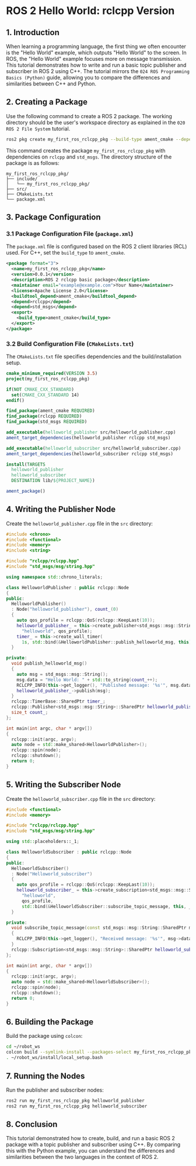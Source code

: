 
# ROS 2 Hello World: rclcpp Version

## 1. Introduction

When learning a programming language, the first thing we often encounter is the "Hello World" example, which outputs "Hello World" to the screen. In ROS, the "Hello World" example focuses more on message transmission. This tutorial demonstrates how to write and run a basic topic publisher and subscriber in ROS 2 using C++. The tutorial mirrors the `024 ROS Programming Basics (Python)` guide, allowing you to compare the differences and similarities between C++ and Python.

## 2. Creating a Package

Use the following command to create a ROS 2 package. The working directory should be the user's workspace directory as explained in the `020 ROS 2 File System` tutorial.

```bash
ros2 pkg create my_first_ros_rclcpp_pkg --build-type ament_cmake --dependencies rclcpp std_msgs
```

This command creates the package `my_first_ros_rclcpp_pkg` with dependencies on `rclcpp` and `std_msgs`. The directory structure of the package is as follows:

```
my_first_ros_rclcpp_pkg/
├── include/
│   └── my_first_ros_rclcpp_pkg/
├── src/
├── CMakeLists.txt
└── package.xml
```

## 3. Package Configuration

### 3.1 Package Configuration File (`package.xml`)

The `package.xml` file is configured based on the ROS 2 client libraries (RCL) used. For C++, set the `build_type` to `ament_cmake`.

```xml
<package format="3">
  <name>my_first_ros_rclcpp_pkg</name>
  <version>0.0.1</version>
  <description>ROS 2 rclcpp basic package</description>
  <maintainer email="example@example.com">Your Name</maintainer>
  <license>Apache License 2.0</license>
  <buildtool_depend>ament_cmake</buildtool_depend>
  <depend>rclcpp</depend>
  <depend>std_msgs</depend>
  <export>
    <build_type>ament_cmake</build_type>
  </export>
</package>
```

### 3.2 Build Configuration File (`CMakeLists.txt`)

The `CMakeLists.txt` file specifies dependencies and the build/installation setup.

```cmake
cmake_minimum_required(VERSION 3.5)
project(my_first_ros_rclcpp_pkg)

if(NOT CMAKE_CXX_STANDARD)
  set(CMAKE_CXX_STANDARD 14)
endif()

find_package(ament_cmake REQUIRED)
find_package(rclcpp REQUIRED)
find_package(std_msgs REQUIRED)

add_executable(helloworld_publisher src/helloworld_publisher.cpp)
ament_target_dependencies(helloworld_publisher rclcpp std_msgs)

add_executable(helloworld_subscriber src/helloworld_subscriber.cpp)
ament_target_dependencies(helloworld_subscriber rclcpp std_msgs)

install(TARGETS
  helloworld_publisher
  helloworld_subscriber
  DESTINATION lib/${PROJECT_NAME})

ament_package()
```

## 4. Writing the Publisher Node

Create the `helloworld_publisher.cpp` file in the `src` directory:

```cpp
#include <chrono>
#include <functional>
#include <memory>
#include <string>

#include "rclcpp/rclcpp.hpp"
#include "std_msgs/msg/string.hpp"

using namespace std::chrono_literals;

class HelloworldPublisher : public rclcpp::Node
{
public:
  HelloworldPublisher()
  : Node("helloworld_publisher"), count_(0)
  {
    auto qos_profile = rclcpp::QoS(rclcpp::KeepLast(10));
    helloworld_publisher_ = this->create_publisher<std_msgs::msg::String>(
      "helloworld", qos_profile);
    timer_ = this->create_wall_timer(
      1s, std::bind(&HelloworldPublisher::publish_helloworld_msg, this));
  }

private:
  void publish_helloworld_msg()
  {
    auto msg = std_msgs::msg::String();
    msg.data = "Hello World: " + std::to_string(count_++);
    RCLCPP_INFO(this->get_logger(), "Published message: '%s'", msg.data.c_str());
    helloworld_publisher_->publish(msg);
  }
  rclcpp::TimerBase::SharedPtr timer_;
  rclcpp::Publisher<std_msgs::msg::String>::SharedPtr helloworld_publisher_;
  size_t count_;
};

int main(int argc, char * argv[])
{
  rclcpp::init(argc, argv);
  auto node = std::make_shared<HelloworldPublisher>();
  rclcpp::spin(node);
  rclcpp::shutdown();
  return 0;
}
```

## 5. Writing the Subscriber Node

Create the `helloworld_subscriber.cpp` file in the `src` directory:

```cpp
#include <functional>
#include <memory>

#include "rclcpp/rclcpp.hpp"
#include "std_msgs/msg/string.hpp"

using std::placeholders::_1;

class HelloworldSubscriber : public rclcpp::Node
{
public:
  HelloworldSubscriber()
  : Node("Helloworld_subscriber")
  {
    auto qos_profile = rclcpp::QoS(rclcpp::KeepLast(10));
    helloworld_subscriber_ = this->create_subscription<std_msgs::msg::String>(
      "helloworld",
      qos_profile,
      std::bind(&HelloworldSubscriber::subscribe_topic_message, this, _1));
  }

private:
  void subscribe_topic_message(const std_msgs::msg::String::SharedPtr msg) const
  {
    RCLCPP_INFO(this->get_logger(), "Received message: '%s'", msg->data.c_str());
  }
  rclcpp::Subscription<std_msgs::msg::String>::SharedPtr helloworld_subscriber_;
};

int main(int argc, char * argv[])
{
  rclcpp::init(argc, argv);
  auto node = std::make_shared<HelloworldSubscriber>();
  rclcpp::spin(node);
  rclcpp::shutdown();
  return 0;
}
```

## 6. Building the Package

Build the package using `colcon`:

```bash
cd ~/robot_ws
colcon build --symlink-install --packages-select my_first_ros_rclcpp_pkg
. ~/robot_ws/install/local_setup.bash
```

## 7. Running the Nodes

Run the publisher and subscriber nodes:

```bash
ros2 run my_first_ros_rclcpp_pkg helloworld_publisher
ros2 run my_first_ros_rclcpp_pkg helloworld_subscriber
```

## 8. Conclusion

This tutorial demonstrated how to create, build, and run a basic ROS 2 package with a topic publisher and subscriber using C++. By comparing this with the Python example, you can understand the differences and similarities between the two languages in the context of ROS 2.
